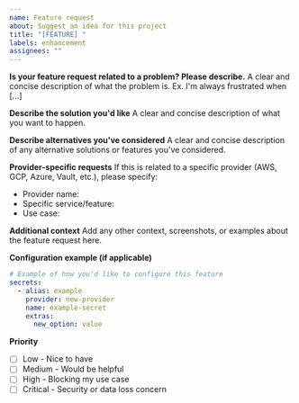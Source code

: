 ```yaml
---
name: Feature request
about: Suggest an idea for this project
title: "[FEATURE] "
labels: enhancement
assignees: ""
---
```


**Is your feature request related to a problem? Please describe.**
A clear and concise description of what the problem is. Ex. I'm always frustrated when [...]

**Describe the solution you'd like**
A clear and concise description of what you want to happen.

**Describe alternatives you've considered**
A clear and concise description of any alternative solutions or features you've considered.

**Provider-specific requests**
If this is related to a specific provider (AWS, GCP, Azure, Vault, etc.), please specify:

- Provider name:
- Specific service/feature:
- Use case:

**Additional context**
Add any other context, screenshots, or examples about the feature request here.

**Configuration example (if applicable)**

```yaml
# Example of how you'd like to configure this feature
secrets:
  - alias: example
    provider: new-provider
    name: example-secret
    extras:
      new_option: value
```

**Priority**

- [ ] Low - Nice to have
- [ ] Medium - Would be helpful
- [ ] High - Blocking my use case
- [ ] Critical - Security or data loss concern
